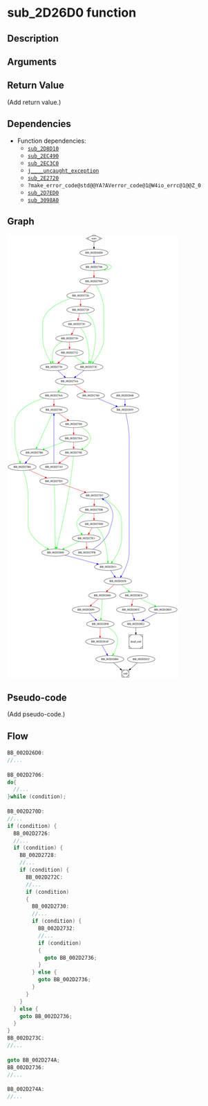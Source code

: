 # sub_2D26D0 function

## Description


## Arguments


## Return Value

(Add return value.)

## Dependencies

* Function dependencies:
  * [`sub_2D8D10`](sub_2D8D10.md)
  * [`sub_2EC490`](sub_2EC490.md)
  * [`sub_2EC3C0`](sub_2EC3C0.md)
  * [`j____uncaught_exception`](j____uncaught_exception.md)
  * [`sub_2E2720`](sub_2E2720.md)
  * `?make_error_code@std@@YA?AVerror_code@1@W4io_errc@1@@Z_0`
  * [`sub_2D7ED0`](sub_2D7ED0.md)
  * [`sub_3098A0`](sub_3098A0.md)


## Graph

![sub_2D26D0 Graph](../svg/sub_2D26D0.svg "sub_2D26D0 Graph")

## Pseudo-code

(Add pseudo-code.)

## Flow

```c
BB_002D26D0:
//...

BB_002D2706:
do{
  //...
}while (condition);

BB_002D270D:
//...
if (condition) {
  BB_002D2726:
  //...
  if (condition) {
    BB_002D2728:
    //...
    if (condition) {
      BB_002D272C:
      //...
      if (condition)
      {
        BB_002D2730:
        //...
        if (condition) {
          BB_002D2732:
          //...
          if (condition)
          {
            goto BB_002D2736;
          }
        } else {
          goto BB_002D2736;
        }
      }
    }
  } else {
    goto BB_002D2736;
  }
}
BB_002D273C:
//...

goto BB_002D274A;
BB_002D2736:
//...

BB_002D274A:
//...



```